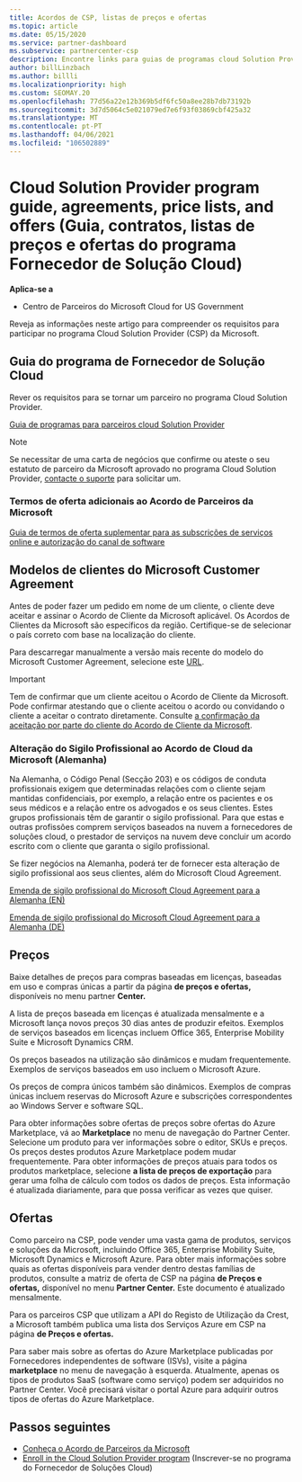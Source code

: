 ```yaml
---
title: Acordos de CSP, listas de preços e ofertas
ms.topic: article
ms.date: 05/15/2020
ms.service: partner-dashboard
ms.subservice: partnercenter-csp
description: Encontre links para guias de programas cloud Solution Provider, acordos de parceiros, acordos de clientes, listas de preços e ofertas.
author: billLinzbach
ms.author: billli
ms.localizationpriority: high
ms.custom: SEOMAY.20
ms.openlocfilehash: 77d56a22e12b369b5df6fc50a8ee28b7db73192b
ms.sourcegitcommit: 3d7d5064c5e021079ed7e6f93f03869cbf425a32
ms.translationtype: MT
ms.contentlocale: pt-PT
ms.lasthandoff: 04/06/2021
ms.locfileid: "106502889"
---
```

# <a name="cloud-solution-provider-program-guide-agreements-price-lists-and-offers"></a>Cloud Solution Provider program guide, agreements, price lists, and offers (Guia, contratos, listas de preços e ofertas do programa Fornecedor de Solução Cloud)

**Aplica-se a**

- Centro de Parceiros do Microsoft Cloud for US Government


Reveja as informações neste artigo para compreender os requisitos para participar no programa Cloud Solution Provider (CSP) da Microsoft.

## <a name="cloud-solution-provider-program-guide"></a>Guia do programa de Fornecedor de Solução Cloud

Rever os requisitos para se tornar um parceiro no programa Cloud Solution Provider.

[Guia de programas para parceiros cloud Solution Provider](https://go.microsoft.com/fwlink/p/?LinkId=617100)

>[!Note]
>Se necessitar de uma carta de negócios que confirme ou ateste o seu estatuto de parceiro da Microsoft aprovado no programa Cloud Solution Provider, [contacte o suporte](https://partner.microsoft.com/pcv/servicerequests/create) para solicitar um.

### <a name="additional-offer-terms-to-the-microsoft-partner-agreement"></a>Termos de oferta adicionais ao Acordo de Parceiros da Microsoft

[Guia de termos de oferta suplementar para as subscrições de serviços online e autorização do canal de software](https://query.prod.cms.rt.microsoft.com/cms/api/am/binary/RE3NOo7)

## <a name="microsoft-customer-agreement-customer-templates"></a>Modelos de clientes do Microsoft Customer Agreement

Antes de poder fazer um pedido em nome de um cliente, o cliente deve aceitar e assinar o Acordo de Cliente da Microsoft aplicável. Os Acordos de Clientes da Microsoft são específicos da região. Certifique-se de selecionar o país correto com base na localização do cliente.

Para descarregar manualmente a versão mais recente do modelo do Microsoft Customer Agreement, selecione este [URL](https://aka.ms/customeragreement).

>[!IMPORTANT]
>Tem de confirmar que um cliente aceitou o Acordo de Cliente da Microsoft. Pode confirmar atestando que o cliente aceitou o acordo ou convidando o cliente a aceitar o contrato diretamente. Consulte [a confirmação da aceitação por parte do cliente do Acordo de Cliente da Microsoft](confirm-customer-agreement.md).

### <a name="professional-secrecy-amendment-to-the-microsoft-cloud-agreement-germany"></a>Alteração do Sigilo Profissional ao Acordo de Cloud da Microsoft (Alemanha)

Na Alemanha, o Código Penal (Secção 203) e os códigos de conduta profissionais exigem que determinadas relações com o cliente sejam mantidas confidenciais, por exemplo, a relação entre os pacientes e os seus médicos e a relação entre os advogados e os seus clientes. Estes grupos profissionais têm de garantir o sigilo profissional. Para que estas e outras profissões comprem serviços baseados na nuvem a fornecedores de soluções cloud, o prestador de serviços na nuvem deve concluir um acordo escrito com o cliente que garanta o sigilo profissional.

Se fizer negócios na Alemanha, poderá ter de fornecer esta alteração de sigilo profissional aos seus clientes, além do Microsoft Cloud Agreement.

[Emenda de sigilo profissional do Microsoft Cloud Agreement para a Alemanha (EN)](https://go.microsoft.com/fwlink/?linkid=2030827&clcid=0x409)

[Emenda de sigilo profissional do Microsoft Cloud Agreement para a Alemanha (DE)](https://go.microsoft.com/fwlink/?linkid=2030827&clcid=0x407)

## <a name="pricing"></a>Preços

Baixe detalhes de preços para compras baseadas em licenças, baseadas em uso e compras únicas a partir da página **de preços e ofertas,** disponíveis no menu partner **Center.**

A lista de preços baseada em licenças é atualizada mensalmente e a Microsoft lança novos preços 30 dias antes de produzir efeitos. Exemplos de serviços baseados em licenças incluem Office 365, Enterprise Mobility Suite e Microsoft Dynamics CRM. 

Os preços baseados na utilização são dinâmicos e mudam frequentemente. Exemplos de serviços baseados em uso incluem o Microsoft Azure.

Os preços de compra únicos também são dinâmicos. Exemplos de compras únicas incluem reservas do Microsoft Azure e subscrições correspondentes ao Windows Server e software SQL.

Para obter informações sobre ofertas de preços sobre ofertas do Azure Marketplace, vá ao **Marketplace** no menu de navegação do Partner Center. Selecione um produto para ver informações sobre o editor, SKUs e preços. Os preços destes produtos Azure Marketplace podem mudar frequentemente. Para obter informações de preços atuais para todos os produtos marketplace, selecione **a lista de preços de exportação** para gerar uma folha de cálculo com todos os dados de preços. Esta informação é atualizada diariamente, para que possa verificar as vezes que quiser.

## <a name="offers"></a>Ofertas

Como parceiro na CSP, pode vender uma vasta gama de produtos, serviços e soluções da Microsoft, incluindo Office 365, Enterprise Mobility Suite, Microsoft Dynamics e Microsoft Azure. Para obter mais informações sobre quais as ofertas disponíveis para vender dentro destas famílias de produtos, consulte a matriz de oferta de CSP na página **de Preços e ofertas,** disponível no menu **Partner Center.** Este documento é atualizado mensalmente.

Para os parceiros CSP que utilizam a API do Registo de Utilização da Crest, a Microsoft também publica uma lista dos Serviços Azure em CSP na página **de Preços e ofertas.**

Para saber mais sobre as ofertas do Azure Marketplace publicadas por Fornecedores independentes de software (ISVs), visite a página **marketplace** no menu de navegação à esquerda. Atualmente, apenas os tipos de produtos SaaS (software como serviço) podem ser adquiridos no Partner Center. Você precisará visitar o portal Azure para adquirir outros tipos de ofertas do Azure Marketplace.

## <a name="next-steps"></a>Passos seguintes

- [Conheça o Acordo de Parceiros da Microsoft](microsoft-partner-agreement.md)
- [Enroll in the Cloud Solution Provider program](enrolling-in-the-csp-program.md) (Inscrever-se no programa do Fornecedor de Soluções Cloud)
